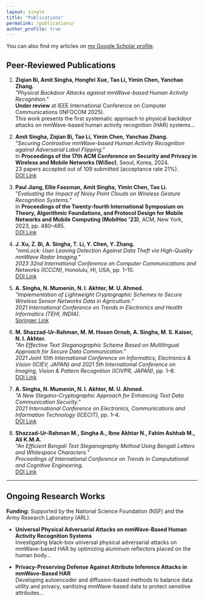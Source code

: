 ```yaml
---
layout: single
title: "Publications"
permalink: /publications/
author_profile: true
---
```


You can also find my articles on 
[my Google Scholar profile](https://scholar.google.com/citations?user=X7PsN4gAAAAJ).

## Peer-Reviewed Publications

1. **Ziqian Bi, Amit Singha, Hongfei Xue, Tao Li, Yimin Chen, Yanchao Zhang.**  
   *"Physical Backdoor Attacks against mmWave-based Human Activity Recognition."*  
   **Under review** at IEEE International Conference on Computer Communications (INFOCOM 2025).  
   This work presents the first systematic approach to physical backdoor attacks on mmWave-based human activity recognition (HAR) systems…

2. **Amit Singha, Ziqian Bi, Tao Li, Yimin Chen, Yanchao Zhang.**  
   *"Securing Contrastive mmWave-based Human Activity Recognition against Adversarial Label Flipping."*  
   In **Proceedings of the 17th ACM Conference on Security and Privacy in Wireless and Mobile Networks (WiSec)**, Seoul, Korea, 2024.  
   23 papers accepted out of 109 submitted (acceptance rate 21%).  
   [DOI Link](https://dl.acm.org/doi/abs/10.1145/3643833.3656123)

3. **Paul Jiang, Ellie Fassman, Amit Singha, Yimin Chen, Tao Li.**  
   *"Evaluating the Impact of Noisy Point Clouds on Wireless Gesture Recognition Systems."*  
   In **Proceedings of the Twenty-fourth International Symposium on Theory, Algorithmic Foundations, and Protocol Design for Mobile Networks and Mobile Computing (MobiHoc '23)**, ACM, New York, 2023, pp. 480–485.  
   [DOI Link](https://doi.org/10.1145/3565287.3617626)

4. **J. Xu, Z. Bi, A. Singha, T. Li, Y. Chen, Y. Zhang.**  
   *"mmLock: User Leaving Detection Against Data Theft via High-Quality mmWave Radar Imaging."*  
   *2023 32nd International Conference on Computer Communications and Networks (ICCCN)*, Honolulu, HI, USA, pp. 1–10.  
   [DOI Link](https://doi.org/10.1109/ICCCN58024.2023.10230151)

5. **A. Singha, N. Mumenin, N. I. Akhter, M. U. Ahmed.**  
   *"Implementation of Lightweight Cryptographic Schemes to Secure Wireless Sensor Networks Data in Agriculture."*  
   *2021 International Conference on Trends in Electronics and Health Informatics (TEHI, INDIA)*.  
   [Springer Link](https://link.springer.com/chapter/10.1007/978-981-16-8826-3_53)

6. **M. Shazzad-Ur-Rahman, M. M. Hosen Ornob, A. Singha, M. S. Kaiser, N. I. Akhter.**  
   *"An Effective Text Steganographic Scheme Based on Multilingual Approach for Secure Data Communication."*  
   *2021 Joint 10th International Conference on Informatics, Electronics & Vision (ICIEV, JAPAN) and 2021 5th International Conference on Imaging, Vision & Pattern Recognition (ICIVPR, JAPAN)*, pp. 1–8.  
   [DOI Link](https://doi.org/10.1109/ICIEVicIVPR52578.2021.9564231)

7. **A. Singha, N. Mumenin, N. I. Akhter, M. U. Ahmed.**  
   *"A New Stegano-Cryptographic Approach for Enhancing Text Data Communication Security."*  
   *2021 International Conference on Electronics, Communications and Information Technology (ICECIT)*, pp. 1–4.  
   [DOI Link](https://doi.org/10.1109/ICECIT54077.2021.9641144)

8. **Shazzad-Ur-Rahman M., Singha A., Ibne Akhtar N., Fahim Ashhab M., Ali K.M.A.**  
   *"An Efficient Bengali Text Steganography Method Using Bengali Letters and Whitespace Characters."*  
   *Proceedings of International Conference on Trends in Computational and Cognitive Engineering.*  
   [DOI Link](https://doi.org/10.1007/978-981-33-4673-4_38)

---

## Ongoing Research Works

**Funding:** Supported by the National Science Foundation (NSF) and the Army Research Laboratory (ARL).

- **Universal Physical Adversarial Attacks on mmWave-Based Human Activity Recognition Systems**  
  Investigating black-box universal physical adversarial attacks on mmWave-based HAR by optimizing aluminum reflectors placed on the human body…

- **Privacy-Preserving Defense Against Attribute Inference Attacks in mmWave-Based HAR**  
  Developing autoencoder and diffusion-based methods to balance data utility and privacy, sanitizing mmWave-based data to protect sensitive attributes…
